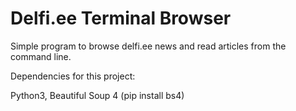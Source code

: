 # Delfi.ee Terminal Browser
Simple program to browse delfi.ee news and read articles from the command line.

Dependencies for this project:

Python3,
Beautiful Soup 4 (pip install bs4)
